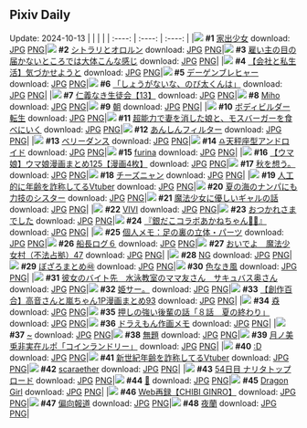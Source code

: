 ## Pixiv Daily
Update: 2024-10-13
|      |      |      |
| :----: | :----: | :----: |
|![](https://pixiv.microyu.workers.dev/c/240x480/img-master/img/2024/10/11/00/00/17/123214280_p0_master1200.jpg) **#1** [家出少女](https://www.pixiv.net/artworks/123214280) download: [JPG](https://pixiv.microyu.workers.dev/img-original/img/2024/10/11/00/00/17/123214280_p0.jpg) [PNG](https://pixiv.microyu.workers.dev/img-original/img/2024/10/11/00/00/17/123214280_p0.png)|![](https://pixiv.microyu.workers.dev/c/240x480/img-master/img/2024/10/11/00/34/43/123215708_p0_master1200.jpg) **#2** [シトラリとオロルン](https://www.pixiv.net/artworks/123215708) download: [JPG](https://pixiv.microyu.workers.dev/img-original/img/2024/10/11/00/34/43/123215708_p0.jpg) [PNG](https://pixiv.microyu.workers.dev/img-original/img/2024/10/11/00/34/43/123215708_p0.png)|![](https://pixiv.microyu.workers.dev/c/240x480/img-master/img/2024/10/12/16/38/42/123259504_p0_master1200.jpg) **#3** [雇い主の目の届かないところでは大体こんな感じ](https://www.pixiv.net/artworks/123259504) download: [JPG](https://pixiv.microyu.workers.dev/img-original/img/2024/10/12/16/38/42/123259504_p0.jpg) [PNG](https://pixiv.microyu.workers.dev/img-original/img/2024/10/12/16/38/42/123259504_p0.png)|
|![](https://pixiv.microyu.workers.dev/c/240x480/img-master/img/2024/10/11/12/00/12/123225069_p0_master1200.jpg) **#4** [【会社と私生活】気づかせようと](https://www.pixiv.net/artworks/123225069) download: [JPG](https://pixiv.microyu.workers.dev/img-original/img/2024/10/11/12/00/12/123225069_p0.jpg) [PNG](https://pixiv.microyu.workers.dev/img-original/img/2024/10/11/12/00/12/123225069_p0.png)|![](https://pixiv.microyu.workers.dev/c/240x480/img-master/img/2024/10/11/12/19/15/123225406_p0_master1200.jpg) **#5** [デーゲンブレヒャー](https://www.pixiv.net/artworks/123225406) download: [JPG](https://pixiv.microyu.workers.dev/img-original/img/2024/10/11/12/19/15/123225406_p0.jpg) [PNG](https://pixiv.microyu.workers.dev/img-original/img/2024/10/11/12/19/15/123225406_p0.png)|![](https://pixiv.microyu.workers.dev/c/240x480/img-master/img/2024/10/11/17/50/41/123230596_p0_master1200.jpg) **#6** [「しょうがないな、のび太くんは」](https://www.pixiv.net/artworks/123230596) download: [JPG](https://pixiv.microyu.workers.dev/img-original/img/2024/10/11/17/50/41/123230596_p0.jpg) [PNG](https://pixiv.microyu.workers.dev/img-original/img/2024/10/11/17/50/41/123230596_p0.png)|
|![](https://pixiv.microyu.workers.dev/c/240x480/img-master/img/2024/10/12/11/06/01/123252795_p0_master1200.jpg) **#7** [仁義なき生徒会【13】](https://www.pixiv.net/artworks/123252795) download: [JPG](https://pixiv.microyu.workers.dev/img-original/img/2024/10/12/11/06/01/123252795_p0.jpg) [PNG](https://pixiv.microyu.workers.dev/img-original/img/2024/10/12/11/06/01/123252795_p0.png)|![](https://pixiv.microyu.workers.dev/c/240x480/img-master/img/2024/10/11/00/00/19/123214292_p0_master1200.jpg) **#8** [Miho](https://www.pixiv.net/artworks/123214292) download: [JPG](https://pixiv.microyu.workers.dev/img-original/img/2024/10/11/00/00/19/123214292_p0.jpg) [PNG](https://pixiv.microyu.workers.dev/img-original/img/2024/10/11/00/00/19/123214292_p0.png)|![](https://pixiv.microyu.workers.dev/c/240x480/img-master/img/2024/10/11/00/00/17/123214277_p0_master1200.jpg) **#9** [朝](https://www.pixiv.net/artworks/123214277) download: [JPG](https://pixiv.microyu.workers.dev/img-original/img/2024/10/11/00/00/17/123214277_p0.jpg) [PNG](https://pixiv.microyu.workers.dev/img-original/img/2024/10/11/00/00/17/123214277_p0.png)|
|![](https://pixiv.microyu.workers.dev/c/240x480/img-master/img/2024/10/11/09/26/16/123223015_p0_master1200.jpg) **#10** [ボディビルダー転生](https://www.pixiv.net/artworks/123223015) download: [JPG](https://pixiv.microyu.workers.dev/img-original/img/2024/10/11/09/26/16/123223015_p0.jpg) [PNG](https://pixiv.microyu.workers.dev/img-original/img/2024/10/11/09/26/16/123223015_p0.png)|![](https://pixiv.microyu.workers.dev/c/240x480/img-master/img/2024/10/12/12/56/34/123254990_p0_master1200.jpg) **#11** [超能力で妻を消した娘と、モスバーガーを食べにいく](https://www.pixiv.net/artworks/123254990) download: [JPG](https://pixiv.microyu.workers.dev/img-original/img/2024/10/12/12/56/34/123254990_p0.jpg) [PNG](https://pixiv.microyu.workers.dev/img-original/img/2024/10/12/12/56/34/123254990_p0.png)|![](https://pixiv.microyu.workers.dev/c/240x480/img-master/img/2024/10/11/21/03/35/123236144_p0_master1200.jpg) **#12** [あんしんフィルター](https://www.pixiv.net/artworks/123236144) download: [JPG](https://pixiv.microyu.workers.dev/img-original/img/2024/10/11/21/03/35/123236144_p0.jpg) [PNG](https://pixiv.microyu.workers.dev/img-original/img/2024/10/11/21/03/35/123236144_p0.png)|
|![](https://pixiv.microyu.workers.dev/c/240x480/img-master/img/2024/10/11/04/42/34/123219779_p0_master1200.jpg) **#13** [ベリーダンス](https://www.pixiv.net/artworks/123219779) download: [JPG](https://pixiv.microyu.workers.dev/img-original/img/2024/10/11/04/42/34/123219779_p0.jpg) [PNG](https://pixiv.microyu.workers.dev/img-original/img/2024/10/11/04/42/34/123219779_p0.png)|![](https://pixiv.microyu.workers.dev/c/240x480/img-master/img/2024/10/11/00/00/21/123214305_p0_master1200.jpg) **#14** [♎天秤座型アンドロイド](https://www.pixiv.net/artworks/123214305) download: [JPG](https://pixiv.microyu.workers.dev/img-original/img/2024/10/11/00/00/21/123214305_p0.jpg) [PNG](https://pixiv.microyu.workers.dev/img-original/img/2024/10/11/00/00/21/123214305_p0.png)|![](https://pixiv.microyu.workers.dev/c/240x480/img-master/img/2024/10/11/00/00/27/123214339_p0_master1200.jpg) **#15** [furina](https://www.pixiv.net/artworks/123214339) download: [JPG](https://pixiv.microyu.workers.dev/img-original/img/2024/10/11/00/00/27/123214339_p0.jpg) [PNG](https://pixiv.microyu.workers.dev/img-original/img/2024/10/11/00/00/27/123214339_p0.png)|
|![](https://pixiv.microyu.workers.dev/c/240x480/img-master/img/2024/10/11/00/01/23/123214480_p0_master1200.jpg) **#16** [【ウマ娘】ウマ娘漫画まとめ125【漫画4枚】](https://www.pixiv.net/artworks/123214480) download: [JPG](https://pixiv.microyu.workers.dev/img-original/img/2024/10/11/00/01/23/123214480_p0.jpg) [PNG](https://pixiv.microyu.workers.dev/img-original/img/2024/10/11/00/01/23/123214480_p0.png)|![](https://pixiv.microyu.workers.dev/c/240x480/img-master/img/2024/10/11/18/38/36/123231958_p0_master1200.jpg) **#17** [秋を想う。](https://www.pixiv.net/artworks/123231958) download: [JPG](https://pixiv.microyu.workers.dev/img-original/img/2024/10/11/18/38/36/123231958_p0.jpg) [PNG](https://pixiv.microyu.workers.dev/img-original/img/2024/10/11/18/38/36/123231958_p0.png)|![](https://pixiv.microyu.workers.dev/c/240x480/img-master/img/2024/10/11/20/30/02/123234999_p0_master1200.jpg) **#18** [チーズニャン](https://www.pixiv.net/artworks/123234999) download: [JPG](https://pixiv.microyu.workers.dev/img-original/img/2024/10/11/20/30/02/123234999_p0.jpg) [PNG](https://pixiv.microyu.workers.dev/img-original/img/2024/10/11/20/30/02/123234999_p0.png)|
|![](https://pixiv.microyu.workers.dev/c/240x480/img-master/img/2024/10/11/21/09/35/123236327_p0_master1200.jpg) **#19** [人工的に年齢を詐称してるVtuber](https://www.pixiv.net/artworks/123236327) download: [JPG](https://pixiv.microyu.workers.dev/img-original/img/2024/10/11/21/09/35/123236327_p0.jpg) [PNG](https://pixiv.microyu.workers.dev/img-original/img/2024/10/11/21/09/35/123236327_p0.png)|![](https://pixiv.microyu.workers.dev/c/240x480/img-master/img/2024/10/12/18/47/45/123262734_p0_master1200.jpg) **#20** [夏の海のナンパにも力技のシスター](https://www.pixiv.net/artworks/123262734) download: [JPG](https://pixiv.microyu.workers.dev/img-original/img/2024/10/12/18/47/45/123262734_p0.jpg) [PNG](https://pixiv.microyu.workers.dev/img-original/img/2024/10/12/18/47/45/123262734_p0.png)|![](https://pixiv.microyu.workers.dev/c/240x480/img-master/img/2024/10/11/21/15/28/123231039_p0_master1200.jpg) **#21** [魔法少女に優しいギャルの話](https://www.pixiv.net/artworks/123231039) download: [JPG](https://pixiv.microyu.workers.dev/img-original/img/2024/10/11/21/15/28/123231039_p0.jpg) [PNG](https://pixiv.microyu.workers.dev/img-original/img/2024/10/11/21/15/28/123231039_p0.png)|
|![](https://pixiv.microyu.workers.dev/c/240x480/img-master/img/2024/10/12/00/00/12/123241716_p0_master1200.jpg) **#22** [VIVI](https://www.pixiv.net/artworks/123241716) download: [JPG](https://pixiv.microyu.workers.dev/img-original/img/2024/10/12/00/00/12/123241716_p0.jpg) [PNG](https://pixiv.microyu.workers.dev/img-original/img/2024/10/12/00/00/12/123241716_p0.png)|![](https://pixiv.microyu.workers.dev/c/240x480/img-master/img/2024/10/12/01/41/22/123244936_p0_master1200.jpg) **#23** [おつかれさまでした](https://www.pixiv.net/artworks/123244936) download: [JPG](https://pixiv.microyu.workers.dev/img-original/img/2024/10/12/01/41/22/123244936_p0.jpg) [PNG](https://pixiv.microyu.workers.dev/img-original/img/2024/10/12/01/41/22/123244936_p0.png)|![](https://pixiv.microyu.workers.dev/c/240x480/img-master/img/2024/10/11/14/05/37/123226994_p0_master1200.jpg) **#24** [『銀だこコラボあかねちゃん🐙🍹』](https://www.pixiv.net/artworks/123226994) download: [JPG](https://pixiv.microyu.workers.dev/img-original/img/2024/10/11/14/05/37/123226994_p0.jpg) [PNG](https://pixiv.microyu.workers.dev/img-original/img/2024/10/11/14/05/37/123226994_p0.png)|
|![](https://pixiv.microyu.workers.dev/c/240x480/img-master/img/2024/10/12/06/00/11/123248402_p0_master1200.jpg) **#25** [個人メモ：足の裏の立体・パーツ](https://www.pixiv.net/artworks/123248402) download: [JPG](https://pixiv.microyu.workers.dev/img-original/img/2024/10/12/06/00/11/123248402_p0.jpg) [PNG](https://pixiv.microyu.workers.dev/img-original/img/2024/10/12/06/00/11/123248402_p0.png)|![](https://pixiv.microyu.workers.dev/c/240x480/img-master/img/2024/10/11/00/28/46/123215511_p0_master1200.jpg) **#26** [船長ログ６](https://www.pixiv.net/artworks/123215511) download: [JPG](https://pixiv.microyu.workers.dev/img-original/img/2024/10/11/00/28/46/123215511_p0.jpg) [PNG](https://pixiv.microyu.workers.dev/img-original/img/2024/10/11/00/28/46/123215511_p0.png)|![](https://pixiv.microyu.workers.dev/c/240x480/img-master/img/2024/10/12/10/00/13/123251685_p0_master1200.jpg) **#27** [おいでよ　魔法少女村（不法占拠）47](https://www.pixiv.net/artworks/123251685) download: [JPG](https://pixiv.microyu.workers.dev/img-original/img/2024/10/12/10/00/13/123251685_p0.jpg) [PNG](https://pixiv.microyu.workers.dev/img-original/img/2024/10/12/10/00/13/123251685_p0.png)|
|![](https://pixiv.microyu.workers.dev/c/240x480/img-master/img/2024/10/12/21/42/53/123268268_p0_master1200.jpg) **#28** [NG](https://www.pixiv.net/artworks/123268268) download: [JPG](https://pixiv.microyu.workers.dev/img-original/img/2024/10/12/21/42/53/123268268_p0.jpg) [PNG](https://pixiv.microyu.workers.dev/img-original/img/2024/10/12/21/42/53/123268268_p0.png)|![](https://pixiv.microyu.workers.dev/c/240x480/img-master/img/2024/10/11/02/11/07/123217914_p0_master1200.jpg) **#29** [ぼざろまとめ㊽](https://www.pixiv.net/artworks/123217914) download: [JPG](https://pixiv.microyu.workers.dev/img-original/img/2024/10/11/02/11/07/123217914_p0.jpg) [PNG](https://pixiv.microyu.workers.dev/img-original/img/2024/10/11/02/11/07/123217914_p0.png)|![](https://pixiv.microyu.workers.dev/c/240x480/img-master/img/2024/10/11/00/00/23/123214319_p0_master1200.jpg) **#30** [色なき風](https://www.pixiv.net/artworks/123214319) download: [JPG](https://pixiv.microyu.workers.dev/img-original/img/2024/10/11/00/00/23/123214319_p0.jpg) [PNG](https://pixiv.microyu.workers.dev/img-original/img/2024/10/11/00/00/23/123214319_p0.png)|
|![](https://pixiv.microyu.workers.dev/c/240x480/img-master/img/2024/10/11/00/01/02/123214445_p0_master1200.jpg) **#31** [彼女のバイト先＿水泳教室のママ友さん＿サキュバス奥さん](https://www.pixiv.net/artworks/123214445) download: [JPG](https://pixiv.microyu.workers.dev/img-original/img/2024/10/11/00/01/02/123214445_p0.jpg) [PNG](https://pixiv.microyu.workers.dev/img-original/img/2024/10/11/00/01/02/123214445_p0.png)|![](https://pixiv.microyu.workers.dev/c/240x480/img-master/img/2024/10/12/18/27/39/123262197_p0_master1200.jpg) **#32** [姫サー。](https://www.pixiv.net/artworks/123262197) download: [JPG](https://pixiv.microyu.workers.dev/img-original/img/2024/10/12/18/27/39/123262197_p0.jpg) [PNG](https://pixiv.microyu.workers.dev/img-original/img/2024/10/12/18/27/39/123262197_p0.png)|![](https://pixiv.microyu.workers.dev/c/240x480/img-master/img/2024/10/12/00/01/48/123241978_p0_master1200.jpg) **#33** [【創作百合】高音さんと嵐ちゃん1P漫画まとめ93](https://www.pixiv.net/artworks/123241978) download: [JPG](https://pixiv.microyu.workers.dev/img-original/img/2024/10/12/00/01/48/123241978_p0.jpg) [PNG](https://pixiv.microyu.workers.dev/img-original/img/2024/10/12/00/01/48/123241978_p0.png)|
|![](https://pixiv.microyu.workers.dev/c/240x480/img-master/img/2024/10/11/07/11/34/123221454_p0_master1200.jpg) **#34** [猋](https://www.pixiv.net/artworks/123221454) download: [JPG](https://pixiv.microyu.workers.dev/img-original/img/2024/10/11/07/11/34/123221454_p0.jpg) [PNG](https://pixiv.microyu.workers.dev/img-original/img/2024/10/11/07/11/34/123221454_p0.png)|![](https://pixiv.microyu.workers.dev/c/240x480/img-master/img/2024/10/12/00/03/07/123242083_p0_master1200.jpg) **#35** [押しの強い後輩の話「８話　夏の終わり」](https://www.pixiv.net/artworks/123242083) download: [JPG](https://pixiv.microyu.workers.dev/img-original/img/2024/10/12/00/03/07/123242083_p0.jpg) [PNG](https://pixiv.microyu.workers.dev/img-original/img/2024/10/12/00/03/07/123242083_p0.png)|![](https://pixiv.microyu.workers.dev/c/240x480/img-master/img/2024/10/12/01/45/04/123245014_p0_master1200.jpg) **#36** [ドラえもん作画メモ](https://www.pixiv.net/artworks/123245014) download: [JPG](https://pixiv.microyu.workers.dev/img-original/img/2024/10/12/01/45/04/123245014_p0.jpg) [PNG](https://pixiv.microyu.workers.dev/img-original/img/2024/10/12/01/45/04/123245014_p0.png)|
|![](https://pixiv.microyu.workers.dev/c/240x480/img-master/img/2024/10/11/00/00/08/123214221_p0_master1200.jpg) **#37** [~](https://www.pixiv.net/artworks/123214221) download: [JPG](https://pixiv.microyu.workers.dev/img-original/img/2024/10/11/00/00/08/123214221_p0.jpg) [PNG](https://pixiv.microyu.workers.dev/img-original/img/2024/10/11/00/00/08/123214221_p0.png)|![](https://pixiv.microyu.workers.dev/c/240x480/img-master/img/2024/10/12/17/22/05/123260436_p0_master1200.jpg) **#38** [無題](https://www.pixiv.net/artworks/123260436) download: [JPG](https://pixiv.microyu.workers.dev/img-original/img/2024/10/12/17/22/05/123260436_p0.jpg) [PNG](https://pixiv.microyu.workers.dev/img-original/img/2024/10/12/17/22/05/123260436_p0.png)|![](https://pixiv.microyu.workers.dev/c/240x480/img-master/img/2024/10/11/20/19/32/123234716_p0_master1200.jpg) **#39** [月ノ美兎非実在ルポ「コインランドリー」](https://www.pixiv.net/artworks/123234716) download: [JPG](https://pixiv.microyu.workers.dev/img-original/img/2024/10/11/20/19/32/123234716_p0.jpg) [PNG](https://pixiv.microyu.workers.dev/img-original/img/2024/10/11/20/19/32/123234716_p0.png)|
|![](https://pixiv.microyu.workers.dev/c/240x480/img-master/img/2024/10/11/13/42/27/123226677_p0_master1200.jpg) **#40** [:D](https://www.pixiv.net/artworks/123226677) download: [JPG](https://pixiv.microyu.workers.dev/img-original/img/2024/10/11/13/42/27/123226677_p0.jpg) [PNG](https://pixiv.microyu.workers.dev/img-original/img/2024/10/11/13/42/27/123226677_p0.png)|![](https://pixiv.microyu.workers.dev/c/240x480/img-master/img/2024/10/12/20/22/55/123265607_p0_master1200.jpg) **#41** [新世紀年齢を詐称してるVtuber](https://www.pixiv.net/artworks/123265607) download: [JPG](https://pixiv.microyu.workers.dev/img-original/img/2024/10/12/20/22/55/123265607_p0.jpg) [PNG](https://pixiv.microyu.workers.dev/img-original/img/2024/10/12/20/22/55/123265607_p0.png)|![](https://pixiv.microyu.workers.dev/c/240x480/img-master/img/2024/10/11/07/36/10/123221759_p0_master1200.jpg) **#42** [scaraether](https://www.pixiv.net/artworks/123221759) download: [JPG](https://pixiv.microyu.workers.dev/img-original/img/2024/10/11/07/36/10/123221759_p0.jpg) [PNG](https://pixiv.microyu.workers.dev/img-original/img/2024/10/11/07/36/10/123221759_p0.png)|
|![](https://pixiv.microyu.workers.dev/c/240x480/img-master/img/2024/10/11/19/14/01/123232909_p0_master1200.jpg) **#43** [54日目 ナリタトップロード](https://www.pixiv.net/artworks/123232909) download: [JPG](https://pixiv.microyu.workers.dev/img-original/img/2024/10/11/19/14/01/123232909_p0.jpg) [PNG](https://pixiv.microyu.workers.dev/img-original/img/2024/10/11/19/14/01/123232909_p0.png)|![](https://pixiv.microyu.workers.dev/c/240x480/img-master/img/2024/10/12/00/36/55/123243325_p0_master1200.jpg) **#44** [💙](https://www.pixiv.net/artworks/123243325) download: [JPG](https://pixiv.microyu.workers.dev/img-original/img/2024/10/12/00/36/55/123243325_p0.jpg) [PNG](https://pixiv.microyu.workers.dev/img-original/img/2024/10/12/00/36/55/123243325_p0.png)|![](https://pixiv.microyu.workers.dev/c/240x480/img-master/img/2024/10/11/00/03/33/123214630_p0_master1200.jpg) **#45** [Dragon Girl](https://www.pixiv.net/artworks/123214630) download: [JPG](https://pixiv.microyu.workers.dev/img-original/img/2024/10/11/00/03/33/123214630_p0.jpg) [PNG](https://pixiv.microyu.workers.dev/img-original/img/2024/10/11/00/03/33/123214630_p0.png)|
|![](https://pixiv.microyu.workers.dev/c/240x480/img-master/img/2024/10/12/20/59/07/123266683_p0_master1200.jpg) **#46** [Web再録【CHIBI GINRO】](https://www.pixiv.net/artworks/123266683) download: [JPG](https://pixiv.microyu.workers.dev/img-original/img/2024/10/12/20/59/07/123266683_p0.jpg) [PNG](https://pixiv.microyu.workers.dev/img-original/img/2024/10/12/20/59/07/123266683_p0.png)|![](https://pixiv.microyu.workers.dev/c/240x480/img-master/img/2024/10/11/18/12/36/123231337_p0_master1200.jpg) **#47** [偏向報道](https://www.pixiv.net/artworks/123231337) download: [JPG](https://pixiv.microyu.workers.dev/img-original/img/2024/10/11/18/12/36/123231337_p0.jpg) [PNG](https://pixiv.microyu.workers.dev/img-original/img/2024/10/11/18/12/36/123231337_p0.png)|![](https://pixiv.microyu.workers.dev/c/240x480/img-master/img/2024/10/12/00/00/11/123241704_p0_master1200.jpg) **#48** [夜蘭](https://www.pixiv.net/artworks/123241704) download: [JPG](https://pixiv.microyu.workers.dev/img-original/img/2024/10/12/00/00/11/123241704_p0.jpg) [PNG](https://pixiv.microyu.workers.dev/img-original/img/2024/10/12/00/00/11/123241704_p0.png)|
